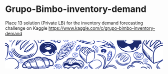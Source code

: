 # Grupo-Bimbo-inventory-demand
Place 13 solution (Private LB) for the inventory demand forecasting challenge on Kaggle https://www.kaggle.com/c/grupo-bimbo-inventory-demand

![Bakeries](grupobimbo_660x_crop.png)
